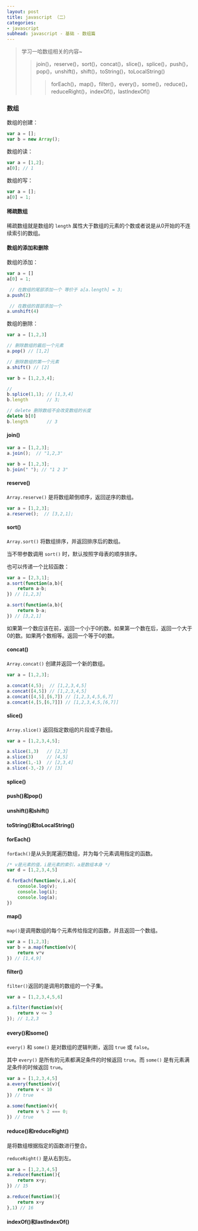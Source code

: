 ```yaml
---
layout: post
title: javascript （二）
categories:
- javascript
subhead: javascript - 基础 - 数组篇
---
```


> 学习一哈数组相关的内容~
> > join()，reserve()，sort()，concat()，slice()，splice()，push()，pop()，unshift()，shift()，toString()，toLocalString()
> > > forEach()，map()，filter()，every()，some()，reduce()，reduceRight()，indexOf()，lastIndexOf()

### 数组
数组的创建：
```js
var a = [];
var b = new Array();
```

数组的读：
```js
var a = [1,2];
a[0]; // 1
```

数组的写：
```js
var a = [];
a[0] = 1;
```
<!--break-->

#### 稀疏数组
稀疏数组就是数组的 `length` 属性大于数组的元素的个数或者说是从0开始的不连续索引的数组。

#### 数组的添加和删除
数组的添加：
```js
var a = []
a[0] = 1;

 // 在数组的尾部添加一个 等价于 a[a.length] = 3;
a.push(2)

 // 在数组的首部添加一个
a.unshift(4)
```

数组的删除：
```js
var a = [1,2,3]

// 删除数组的最后一个元素
a.pop() // [1,2]

// 删除数组的第一个元素
a.shift() // [2]

var b = [1,2,3,4];

//
b.splice(1,1); // [1,3,4]
b.length       // 3;

// delete 删除数组不会改变数组的长度
delete b[0]
b.length       // 3
```

#### join()
```js
var a = [1,2,3];
a.join();  // "1,2,3"

var b = [1,2,3];
b.join(" "); // "1 2 3"
```

#### reserve()
`Array.reserve()` 是将数组颠倒顺序，返回逆序的数组。
```js
var a = [1,2,3];
a.reserve();  // [3,2,1];
```

#### sort()
`Array.sort()` 将数组排序，并返回排序后的数组。

当不带参数调用 `sort()` 时，默认按照字母表的顺序排序。

也可以传递一个比较函数：
```js
var a = [2,3,1];
a.sort(function(a,b){
    return a-b;
}) // [1,2,3]

a.sort(function(a,b){
    return b-a;
}) // [3,2,1]
```
如果第一个数应该在前，返回一个小于0的数。如果第一个数在后，返回一个大于0的数。如果两个数相等。返回一个等于0的数。

#### concat()
`Array.concat()` 创建并返回一个新的数组。
```js
var a = [1,2,3];

a.concat(4,5);  // [1,2,3,4,5]
a.concat([4,5]) // [1,2,3,4,5]
a.concat([4,5],[6,7]) // [1,2,3,4,5,6,7]
a.concat(4,[5,[6,7]]) // [1,2,3,4,5,[6,7]]
```

#### slice()
`Array.slice()` 返回指定数组的片段或子数组。

```js
var a = [1,2,3,4,5];

a.slice(1,3)   // [2,3]
a.slice(3)     // [4,5]
a.slice(1,-1)  // [2,3,4]
a.slice(-3,-2) // [3]
```

#### splice()

#### push()和pop()

#### unshift()和shift()

#### toString()和toLocalString()

#### forEach()
`forEach()`是从头到尾遍历数组，并为每个元素调用指定的函数。

```js
/* v是元素的值，i是元素的索引，a是数组本身 */
var d = [1,2,3,4,5]

d.forEach(function(v,i,a){
    console.log(v);
    console.log(i);
    console.log(a);
})
```

#### map()
`map()`是调用数组的每个元素传给指定的函数，并且返回一个数组。
```js
var a = [1,2,3];
var b = a.map(function(v){
    return v*v
}) // [1,4,9]
```

#### filter()
`filter()`返回的是调用的数组的一个子集。

```js
var a = [1,2,3,4,5,6]

a.filter(function(v){
    return v <= 3
}); // 1,2,3
```

#### every()和some()
`every()` 和 `some()` 是对数组的逻辑判断，返回 `true` 或 `false`。

其中 `every()` 是所有的元素都满足条件的时候返回 `true`。而 `some()` 是有元素满足条件的时候返回 `true`。
```js
var a = [1,2,3,4,5]
a.every(function(v){
    return v < 10
}) // true

a.some(function(v){
    return v % 2 === 0;
}) // true
```
#### reduce()和reduceRight()
是将数组根据指定的函数进行整合。

`reduceRight()` 是从右到左。

```js
var a = [1,2,3,4,5]
a.reduce(function(){
    return x+y;
}) // 15

a.reduce(function(){
    return x+y
},1) // 16
```

#### indexOf()和lastIndexOf()
